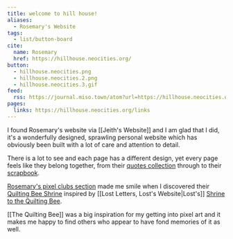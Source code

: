 ```yaml
---
title: welcome to hill house!
aliases:
  - Rosemary's Website
tags:
  - list/button-board
cite:
  name: Rosemary
  href: https://hillhouse.neocities.org/
button: 
  - hillhouse.neocities.png
  - hillhouse.neocities.2.png
  - hillhouse.neocities.3.gif
feed:
  rss: https://journal.miso.town/atom?url=https://hillhouse.neocities.org/_parts/updates
pages:
  links: https://hillhouse.neocities.org/links
---
```


I found Rosemary's website via [[Jeith's Website]] and I am glad that I did, it's a wonderfully designed, sprawling personal website which has obviously been built with a lot of care and attention to detail.

There is a lot to see and each page has a different design, yet every page feels like they belong together, from their [quotes collection](https://hillhouse.neocities.org/collections/quotes) through to their [scrapbook](https://hillhouse.neocities.org/scrapbook/).

[Rosemary's pixel clubs section](https://hillhouse.neocities.org/cliques) made me smile when I discovered their [Quilting Bee Shrine](https://hillhouse.neocities.org/cliques#quilt) inspired by [[Lost Letters, Lost's Website|Lost's]] [Shrine to the Quilting Bee](https://lostletters.neocities.org/quilt/). 

[[The Quilting Bee]] was a big inspiration for my getting into pixel art and it makes me happy to find others who appear to have fond memories of it as well.
